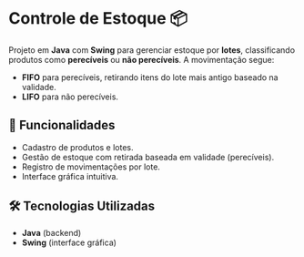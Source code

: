 # Controle de Estoque 📦

Projeto em **Java** com **Swing** para gerenciar estoque por **lotes**, classificando produtos como **perecíveis** ou **não perecíveis**. A movimentação segue:
- **FIFO** para perecíveis, retirando itens do lote mais antigo baseado na validade.
- **LIFO** para não perecíveis.

## 📌 Funcionalidades
- Cadastro de produtos e lotes.
- Gestão de estoque com retirada baseada em validade (perecíveis).
- Registro de movimentações por lote.
- Interface gráfica intuitiva.

## 🛠️ Tecnologias Utilizadas
- **Java** (backend)
- **Swing** (interface gráfica)
